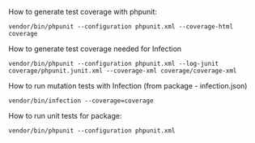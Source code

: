 
How to generate test coverage with phpunit:
````
vendor/bin/phpunit --configuration phpunit.xml --coverage-html coverage
````

How to generate test coverage needed for Infection
````
vendor/bin/phpunit --configuration phpunit.xml --log-junit coverage/phpunit.junit.xml --coverage-xml coverage/coverage-xml
````

How to run mutation tests with Infection (from package - infection.json)
````
vendor/bin/infection --coverage=coverage
````

How to run unit tests for package:
````
vendor/bin/phpunit --configuration phpunit.xml
